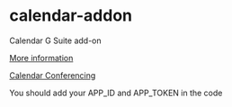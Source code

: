 # calendar-addon
Calendar G Suite add-on

[More information](https://developers.google.com/gsuite/add-ons/overview)

[Calendar Conferencing](https://developers.google.com/gsuite/add-ons/calendar/conferencing/conferencing-sample#add-on-manifest)

You should add your APP\_ID and APP\_TOKEN in the code
